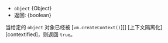 <!-- YAML
added: v0.11.7
-->

* `object` {Object}
* 返回: {boolean}

当给定的 `object` 对象已经被 [`vm.createContext()`][] [上下文隔离化][contextified]，则返回 `true`。
